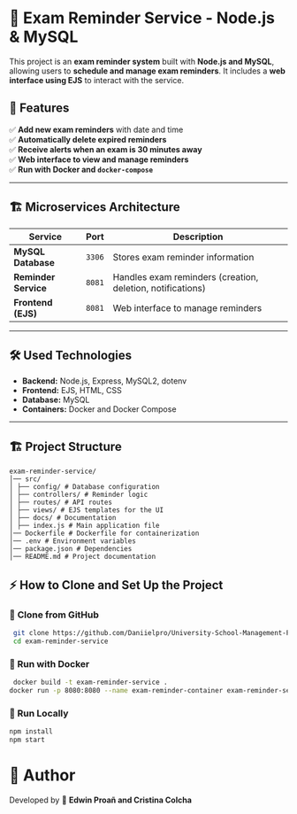 # 📅 Exam Reminder Service - Node.js & MySQL

This project is an **exam reminder system** built with **Node.js and MySQL**, allowing users to **schedule and manage exam reminders**. It includes a **web interface using EJS** to interact with the service.

## 🚀 Features
✅ **Add new exam reminders** with date and time  
✅ **Automatically delete expired reminders**  
✅ **Receive alerts when an exam is 30 minutes away**  
✅ **Web interface to view and manage reminders**  
✅ **Run with Docker and `docker-compose`**  

---

## 🏗️ **Microservices Architecture**
| Service | Port | Description |
|-----------------|--------|-------------|
| **MySQL Database** | `3306` | Stores exam reminder information |
| **Reminder Service** | `8081` | Handles exam reminders (creation, deletion, notifications) |
| **Frontend (EJS)** | `8081` | Web interface to manage reminders |

---

## 🛠️ **Used Technologies**
- **Backend:** Node.js, Express, MySQL2, dotenv
- **Frontend:** EJS, HTML, CSS
- **Database:** MySQL
- **Containers:** Docker and Docker Compose

---

## 🏗️ **Project Structure**
```
exam-reminder-service/ 
│── src/ 
│ ├── config/ # Database configuration 
│ ├── controllers/ # Reminder logic
│ ├── routes/ # API routes 
│ ├── views/ # EJS templates for the UI 
│ ├── docs/ # Documentation
│ ├── index.js # Main application file 
│── Dockerfile # Dockerfile for containerization 
│── .env # Environment variables 
│── package.json # Dependencies 
│── README.md # Project documentation
```

## ⚡ **How to Clone and Set Up the Project**

### 🔹 **Clone from GitHub**
```sh
 git clone https://github.com/Daniielpro/University-School-Management-Project/exam-reminder-service. git
 cd exam-reminder-service
```
### 🔹 Run with Docker

```sh
 docker build -t exam-reminder-service .
docker run -p 8080:8080 --name exam-reminder-container exam-reminder-service

```
### 🔹 Run Locally

```sh
npm install
npm start

```
# 📜 **Author**
Developed by 🚀 **Edwin Proañ and Cristina Colcha**

